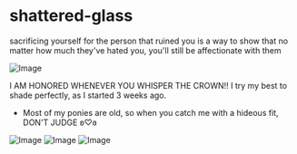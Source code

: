 # shattered-glass
sacrificing yourself for the person that ruined you is a way to show that no matter how much they've hated you, you'll still be affectionate with them

![Image](https://github.com/user-attachments/assets/989fefe7-def0-4560-a589-ac36a8487579)

I AM HONORED WHENEVER YOU WHISPER THE CROWN!! I try my best to shade perfectly, as I started 3 weeks ago.
- Most of my ponies are old, so when you catch me with a hideous fit, DON'T JUDGE ʚ♡ɞ


![Image](https://github.com/user-attachments/assets/be569d10-36fa-40b7-816f-59c9a1d1285e) ![Image](https://github.com/user-attachments/assets/797d0a64-90d5-4276-8c0b-420491164853) ![Image](https://github.com/user-attachments/assets/7bbe2f79-da67-46ec-b036-be5443f5f04b)
